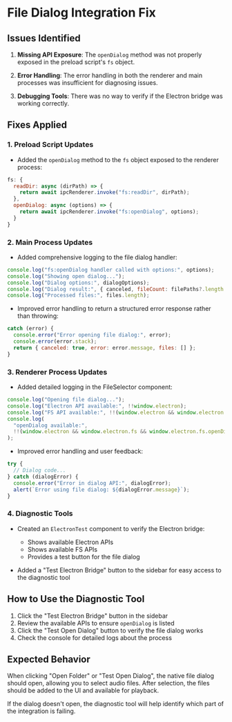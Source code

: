 # File Dialog Integration Fix

## Issues Identified

1. **Missing API Exposure**: The `openDialog` method was not properly exposed in the preload script's `fs` object.

2. **Error Handling**: The error handling in both the renderer and main processes was insufficient for diagnosing issues.

3. **Debugging Tools**: There was no way to verify if the Electron bridge was working correctly.

## Fixes Applied

### 1. Preload Script Updates

- Added the `openDialog` method to the `fs` object exposed to the renderer process:

```javascript
fs: {
  readDir: async (dirPath) => {
    return await ipcRenderer.invoke("fs:readDir", dirPath);
  },
  openDialog: async (options) => {
    return await ipcRenderer.invoke("fs:openDialog", options);
  }
}
```

### 2. Main Process Updates

- Added comprehensive logging to the file dialog handler:

```javascript
console.log("fs:openDialog handler called with options:", options);
console.log("Showing open dialog...");
console.log("Dialog options:", dialogOptions);
console.log("Dialog result:", { canceled, fileCount: filePaths?.length || 0 });
console.log("Processed files:", files.length);
```

- Improved error handling to return a structured error response rather than throwing:

```javascript
catch (error) {
  console.error("Error opening file dialog:", error);
  console.error(error.stack);
  return { canceled: true, error: error.message, files: [] };
}
```

### 3. Renderer Process Updates

- Added detailed logging in the FileSelector component:

```javascript
console.log("Opening file dialog...");
console.log("Electron API available:", !!window.electron);
console.log("FS API available:", !!(window.electron && window.electron.fs));
console.log(
  "openDialog available:",
  !!(window.electron && window.electron.fs && window.electron.fs.openDialog)
);
```

- Improved error handling and user feedback:

```javascript
try {
  // Dialog code...
} catch (dialogError) {
  console.error("Error in dialog API:", dialogError);
  alert(`Error using file dialog: ${dialogError.message}`);
}
```

### 4. Diagnostic Tools

- Created an `ElectronTest` component to verify the Electron bridge:

  - Shows available Electron APIs
  - Shows available FS APIs
  - Provides a test button for the file dialog

- Added a "Test Electron Bridge" button to the sidebar for easy access to the diagnostic tool

## How to Use the Diagnostic Tool

1. Click the "Test Electron Bridge" button in the sidebar
2. Review the available APIs to ensure `openDialog` is listed
3. Click the "Test Open Dialog" button to verify the file dialog works
4. Check the console for detailed logs about the process

## Expected Behavior

When clicking "Open Folder" or "Test Open Dialog", the native file dialog should open, allowing you to select audio files. After selection, the files should be added to the UI and available for playback.

If the dialog doesn't open, the diagnostic tool will help identify which part of the integration is failing.
